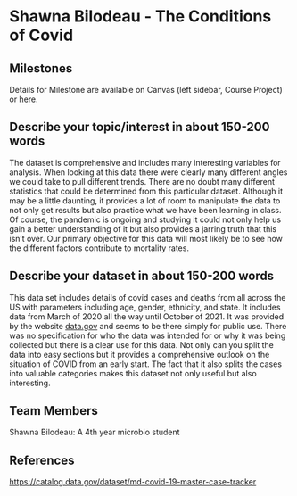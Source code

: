 # Shawna Bilodeau - The Conditions of Covid


## Milestones

Details for Milestone are available on Canvas (left sidebar, Course Project) or [here](https://firas.moosvi.com/courses/data301/project/milestone01.html).

## Describe your topic/interest in about 150-200 words

The dataset is comprehensive and includes many interesting variables for analysis. When looking at this data there were clearly many different angles we could take to pull different trends. There are no doubt many different statistics that could be determined from this particular dataset. Although it may be a little daunting, it provides a lot of room to manipulate the data to not only get results but also practice what we have been learning in class. Of course, the pandemic is ongoing and studying it could not only help us gain a better understanding of it but also provides a jarring truth that this isn’t over. Our primary objective for this data will most likely be to see how the different factors contribute to mortality rates.

## Describe your dataset in about 150-200 words

This data set includes details of covid cases and deaths from all across the US with parameters including age, gender, ethnicity, and state. It includes data from March of 2020 all the way until October of 2021. It was provided by the website [data.gov](https://catalog.data.gov/dataset/md-covid-19-master-case-tracker) and seems to be there simply for public use. There was no specification for who the data was intended for or why it was being collected but there is a clear use for this data. Not only can you split the data into easy sections but it provides a comprehensive outlook on the situation of COVID from an early start. The fact that it also splits the cases into valuable categories makes this dataset not only useful but also interesting. 

## Team Members

Shawna Bilodeau: A 4th year microbio student 

## References

https://catalog.data.gov/dataset/md-covid-19-master-case-tracker



